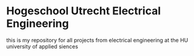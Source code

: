 # Hogeschool Utrecht Electrical Engineering
this is my repository for all projects from electrical engineering at the HU university of applied siences 
